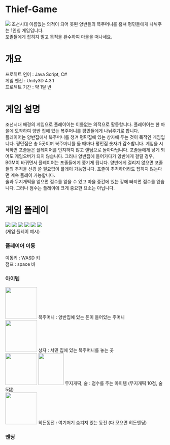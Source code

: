 # Thief-Game
<img src = 'https://github.com/LeeHayoung0807/Thief-Game/assets/73875317/15dcea15-59b9-459d-9b73-54d2a13f9afc'>
조선시대 이름없는 의적이 되어 못된 양반들의 복주머니를 훔쳐 평민들에게 나눠주는 1인칭 게임입니다.</br>
포졸들에게 잡히지 말고 목적을 완수하여 마을을 떠나세요.

# 개요
프로젝트 언어 : Java Script, C#</br>
게임 엔진 : Unity3D 4.3.1</br>
프로젝트 기간 : 약 1달 반

# 게임 설명
조선시대 배경의 게임으로 플레이어는 이름없는 의적으로 활동합니다. 플레이어는 한 마을에 도착하여 양반 집에 있는 복주머니를 평민들에게 나눠주기로 합니다.</br>
플레이어는 양반집에서 복주머니를 챙겨 평민집에 있는 상자에 두는 것이 목적인 게임입니다. 평민집은 총 5곳이며 복주머니를 둘 때마다 평민집 숫자가 감소합니다. 게임을 시작하면 포졸들은 플레이어를 인지하지 않고 랜덤으로 돌아다닙니다. 포졸들에게 닿게 되어도 게임오버가 되지 않습니다. 그러나 양반집에 들어가다가 양반에게 걸릴 경우, BGM이 바뀌면서 플레이어는 포졸들에게 쫓기게 됩니다. 양반에게 걸리지 않으면 포졸들의 추격을 신경 쓸 필요없이 플레이 가능합니다. 포졸이 추격하더라도 잡히지 않는다면 계속 플레이 가능합니다.</br>
술과 무지개떡을 얻으면 점수를 얻을 수 있고 마을 중간에 있는 강에 빠지면 점수를 잃습니다. 그러나 점수는 플레이에 크게 중요한 요소는 아닙니다.

# 게임 플레이
<img src = 'https://github.com/hyL0807/Thief-Game/assets/73875317/9ec2249d-e78b-4fa4-872e-ce37c23f4154'>
<img src = 'https://github.com/hyL0807/Thief-Game/assets/73875317/79b0adea-f84b-4025-bf0b-8a1a5123a3f9'>
<img src = 'https://github.com/hyL0807/Thief-Game/assets/73875317/f99ca26e-6d28-4a75-8039-050038885acd'>
<img src = 'https://github.com/hyL0807/Thief-Game/assets/73875317/ac881001-19fc-41a7-88f8-33877e9d7f15'>
<img src = 'https://github.com/hyL0807/Thief-Game/assets/73875317/b07f45c7-8a1c-4e28-b05a-6e3c5746b849'>
<img src = 'https://github.com/hyL0807/Thief-Game/assets/73875317/9e31dcb1-66da-4af0-bba9-0cee3b5d9285'></br>
(게임 플레이 예시)</br>

  ### 플레이어 이동
  이동키 : WASD 키</br>
  점프 : space 바
  
  ### 아이템
  <img src = 'https://github.com/hyL0807/Thief-Game/assets/73875317/2deaba20-81da-4089-a345-b7e335971115' width = 100 height = 100>
  복주머니 : 양반집에 있는 돈이 들어있는 주머니</br>
  <img src = 'https://github.com/hyL0807/Thief-Game/assets/73875317/67827e62-c053-498f-831c-a738591dcfbc' width = 100 height = 100>
  상자 : 서민 집에 있는 복주머니를 놓는 곳</br>
  <img src = 'https://github.com/hyL0807/Thief-Game/assets/73875317/ff0b5d0c-e1ab-474b-82d7-57cf494c144b' width = 100 height = 100>
  <img src = 'https://github.com/hyL0807/Thief-Game/assets/73875317/22609b98-b5fb-449a-9f38-02fab1002c9b' width = 80 height = 100>
  무지개떡, 술 : 점수를 주는 아이템 (무지개떡 10점, 술 5점)</br>
  <img src = 'https://github.com/hyL0807/Thief-Game/assets/73875317/b30971e6-a46b-49a4-8d2b-b629eb9e1d8e' width = 100 height = 100>
  히든동전 : 여기저기 숨겨져 있는 동전 (다 모으면 히든엔딩)
  
  ### 엔딩
  

  
